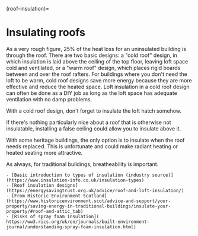 (roof-insulation)=
# Insulating roofs

As a very rough figure, 25% of the heat loss for an uninsulated building is through the roof. There are two basic designs:  a "cold roof" design, in which insulation is laid above the ceiling of the top floor, leaving loft space cold and ventilated, or a "warm roof" design, which places rigid boards between and over the roof rafters.  For buildings where you don't need the loft to be warm, cold roof designs save more energy because they are more effective and reduce the heated space. Loft insulation in a cold roof design can often be done as a DIY job as long as the loft space has adequate ventilation with no damp problems.  

With a cold roof design, don't forget to insulate the loft hatch somehow.

If there's nothing particularly nice about a roof that is otherwise not insulatable, installing a false ceiling could allow you to insulate above it. 

With some heritage buildings, the only option is to insulate when the roof needs replaced.  This is unfortunate and could make radiant heating or heated seating more attractive.  

As always, for traditional buildings, breatheability is important.

```{admonition} More information
- [Basic introduction to types of insulation (industry source)](https://www.insulation-info.co.uk/insulation-types)
- [Roof insulation designs](https://energysavingtrust.org.uk/advice/roof-and-loft-insulation/)
- [From Historic Environment Scotland](https://www.historicenvironment.scot/advice-and-support/your-property/saving-energy-in-traditional-buildings/insulate-your-property/#roof-and-attic_tab)
- [Risks of spray foam insulation]( https://ww3.rics.org/uk/en/journals/built-environment-journal/understanding-spray-foam-insulation.html)

```
